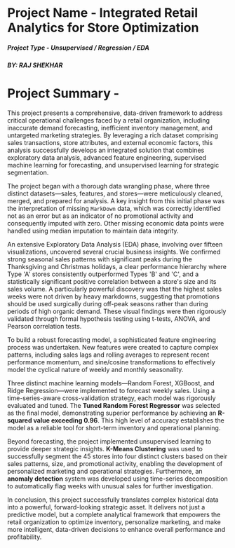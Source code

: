 # **Project Name** - Integrated Retail Analytics for Store Optimization

##### **Project Type** - Unsupervised / Regression / EDA
##### **BY: RAJ SHEKHAR**

# **Project Summary -**

This project presents a comprehensive, data-driven framework to address critical operational challenges faced by a retail organization, including inaccurate demand forecasting, inefficient inventory management, and untargeted marketing strategies. By leveraging a rich dataset comprising sales transactions, store attributes, and external economic factors, this analysis successfully develops an integrated solution that combines exploratory data analysis, advanced feature engineering, supervised machine learning for forecasting, and unsupervised learning for strategic segmentation.

The project began with a thorough data wrangling phase, where three distinct datasets—sales, features, and stores—were meticulously cleaned, merged, and prepared for analysis. A key insight from this initial phase was the interpretation of missing `MarkDown` data, which was correctly identified not as an error but as an indicator of no promotional activity and consequently imputed with zero. Other missing economic data points were handled using median imputation to maintain data integrity.

An extensive Exploratory Data Analysis (EDA) phase, involving over fifteen visualizations, uncovered several crucial business insights. We confirmed strong seasonal sales patterns with significant peaks during the Thanksgiving and Christmas holidays, a clear performance hierarchy where Type 'A' stores consistently outperformed Types 'B' and 'C', and a statistically significant positive correlation between a store's size and its sales volume. A particularly powerful discovery was that the highest sales weeks were not driven by heavy markdowns, suggesting that promotions should be used surgically during off-peak seasons rather than during periods of high organic demand. These visual findings were then rigorously validated through formal hypothesis testing using t-tests, ANOVA, and Pearson correlation tests.

To build a robust forecasting model, a sophisticated feature engineering process was undertaken. New features were created to capture complex patterns, including sales lags and rolling averages to represent recent performance momentum, and sine/cosine transformations to effectively model the cyclical nature of weekly and monthly seasonality.

Three distinct machine learning models—Random Forest, XGBoost, and Ridge Regression—were implemented to forecast weekly sales. Using a time-series-aware cross-validation strategy, each model was rigorously evaluated and tuned. The **Tuned Random Forest Regressor** was selected as the final model, demonstrating superior performance by achieving an **R-squared value exceeding 0.96**. This high level of accuracy establishes the model as a reliable tool for short-term inventory and operational planning.

Beyond forecasting, the project implemented unsupervised learning to provide deeper strategic insights. **K-Means Clustering** was used to successfully segment the 45 stores into four distinct clusters based on their sales patterns, size, and promotional activity, enabling the development of personalized marketing and operational strategies. Furthermore, an **anomaly detection** system was developed using time-series decomposition to automatically flag weeks with unusual sales for further investigation.

In conclusion, this project successfully translates complex historical data into a powerful, forward-looking strategic asset. It delivers not just a predictive model, but a complete analytical framework that empowers the retail organization to optimize inventory, personalize marketing, and make more intelligent, data-driven decisions to enhance overall performance and profitability.


